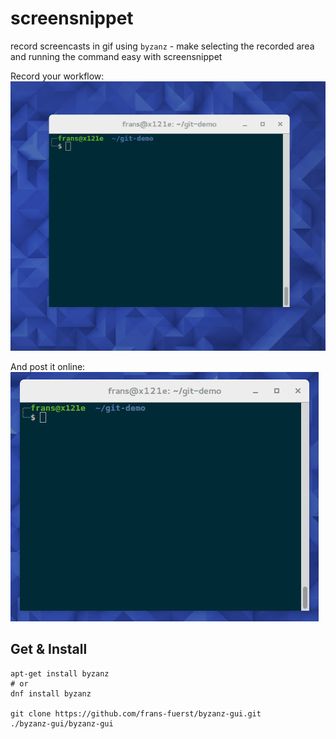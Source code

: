 # screensnippet
record screencasts in gif using `byzanz` - make selecting the recorded area and running the command easy with screensnippet

Record your workflow:
![CRV screencast](media/howto-bg.gif)

And post it online:
![CRV screencast](media/example-screencast.gif)


Get & Install
-------------
    
    apt-get install byzanz
    # or
    dnf install byzanz

    git clone https://github.com/frans-fuerst/byzanz-gui.git
    ./byzanz-gui/byzanz-gui

